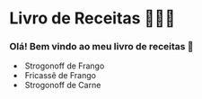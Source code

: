 # Livro de Receitas :family_man_girl_boy:

### Olá! Bem vindo ao meu livro de receitas :page_with_curl:

- ​	Strogonoff de Frango
- ​    Fricassê de Frango
- ​    Strogonoff de Carne